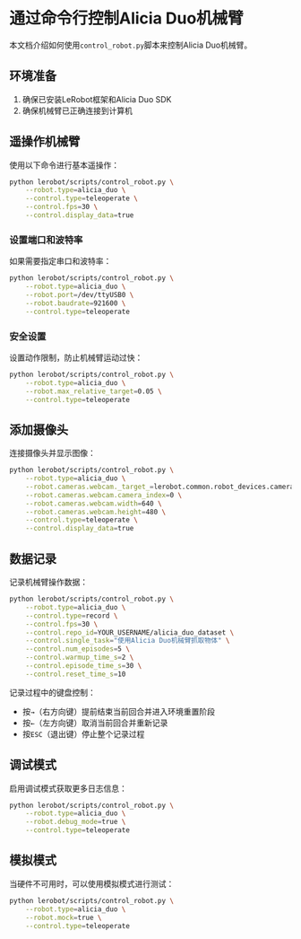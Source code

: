 # 通过命令行控制Alicia Duo机械臂

本文档介绍如何使用`control_robot.py`脚本来控制Alicia Duo机械臂。

## 环境准备

1. 确保已安装LeRobot框架和Alicia Duo SDK
2. 确保机械臂已正确连接到计算机

## 遥操作机械臂

使用以下命令进行基本遥操作：

```bash
python lerobot/scripts/control_robot.py \
    --robot.type=alicia_duo \
    --control.type=teleoperate \
    --control.fps=30 \
    --control.display_data=true
```

### 设置端口和波特率

如果需要指定串口和波特率：

```bash
python lerobot/scripts/control_robot.py \
    --robot.type=alicia_duo \
    --robot.port=/dev/ttyUSB0 \
    --robot.baudrate=921600 \
    --control.type=teleoperate
```

### 安全设置

设置动作限制，防止机械臂运动过快：

```bash
python lerobot/scripts/control_robot.py \
    --robot.type=alicia_duo \
    --robot.max_relative_target=0.05 \
    --control.type=teleoperate
```

## 添加摄像头

连接摄像头并显示图像：

```bash
python lerobot/scripts/control_robot.py \
    --robot.type=alicia_duo \
    --robot.cameras.webcam._target_=lerobot.common.robot_devices.cameras.configs.OpenCVCameraConfig \
    --robot.cameras.webcam.camera_index=0 \
    --robot.cameras.webcam.width=640 \
    --robot.cameras.webcam.height=480 \
    --control.type=teleoperate \
    --control.display_data=true
```

## 数据记录

记录机械臂操作数据：

```bash
python lerobot/scripts/control_robot.py \
    --robot.type=alicia_duo \
    --control.type=record \
    --control.fps=30 \
    --control.repo_id=YOUR_USERNAME/alicia_duo_dataset \
    --control.single_task="使用Alicia Duo机械臂抓取物体" \
    --control.num_episodes=5 \
    --control.warmup_time_s=2 \
    --control.episode_time_s=30 \
    --control.reset_time_s=10
```

记录过程中的键盘控制：
- 按`→`（右方向键）提前结束当前回合并进入环境重置阶段
- 按`←`（左方向键）取消当前回合并重新记录
- 按`ESC`（退出键）停止整个记录过程

## 调试模式

启用调试模式获取更多日志信息：

```bash
python lerobot/scripts/control_robot.py \
    --robot.type=alicia_duo \
    --robot.debug_mode=true \
    --control.type=teleoperate
```

## 模拟模式

当硬件不可用时，可以使用模拟模式进行测试：

```bash
python lerobot/scripts/control_robot.py \
    --robot.type=alicia_duo \
    --robot.mock=true \
    --control.type=teleoperate
``` 